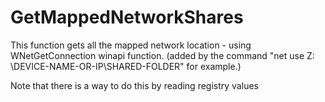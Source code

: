 # GetMappedNetworkShares

This function gets all the mapped network location - using WNetGetConnection winapi function.
(added by the command "net use Z: \\DEVICE-NAME-OR-IP\SHARED-FOLDER" for example.)

Note that there is a way to do this by reading registry values
